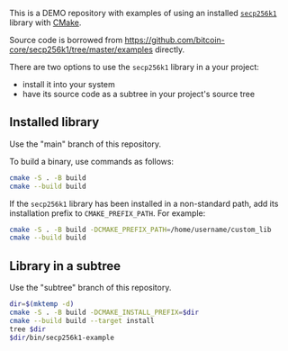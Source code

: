 This is a DEMO repository with examples of using an installed [`secp256k1`](https://github.com/bitcoin-core/secp256k1)
library with [CMake](https://github.com/bitcoin-core/secp256k1/pull/1113).

Source code is borrowed from https://github.com/bitcoin-core/secp256k1/tree/master/examples directly.


There are two options to use the `secp256k1` library in a your project:
- install it into your system
- have its source code as a subtree in your project's source tree


## Installed library

Use the "main" branch of this repository.


To build a binary, use commands as follows:
```sh
cmake -S . -B build
cmake --build build
```

If the `secp256k1` library has been installed in a non-standard path, add its installation prefix to `CMAKE_PREFIX_PATH`.
For example:
```sh
cmake -S . -B build -DCMAKE_PREFIX_PATH=/home/username/custom_lib
cmake --build build
```

## Library in a subtree

Use the "subtree" branch of this repository.

```sh
dir=$(mktemp -d)
cmake -S . -B build -DCMAKE_INSTALL_PREFIX=$dir
cmake --build build --target install
tree $dir
$dir/bin/secp256k1-example
```